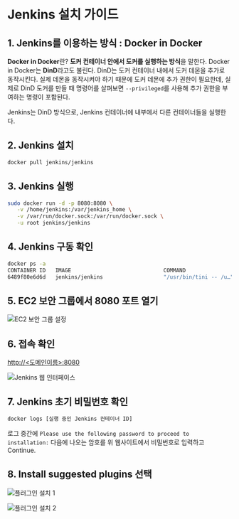 # Jenkins 설치 가이드

## 1. Jenkins를 이용하는 방식 : Docker in Docker

**Docker in Docker**란? **도커 컨테이너 안에서 도커를 실행하는 방식**을 말한다. Docker in Docker는 **DinD**라고도 불린다. DinD는 도커 컨테이너 내에서 도커 데몬을 추가로 동작시킨다. 실제 데몬을 동작시켜야 하기 때문에 도커 데몬에 추가 권한이 필요한데, 실제로 DinD 도커를 만들 때 명령어를 살펴보면 `--privileged`를 사용해 추가 권한을 부여하는 명령이 포함된다.

Jenkins는 DinD 방식으로, Jenkins 컨테이너에 내부에서 다른 컨테이너들을 실행한다.

## 2. Jenkins 설치

```bash
docker pull jenkins/jenkins
```

## 3. Jenkins 실행

```bash
sudo docker run -d -p 8080:8080 \
   -v /home/jenkins:/var/jenkins_home \
   -v /var/run/docker.sock:/var/run/docker.sock \
   -u root jenkins/jenkins
```

## 4. Jenkins 구동 확인

```bash
docker ps -a
CONTAINER ID   IMAGE                             COMMAND                  CREATED          STATUS          PORTS                                                                                  NAMES
6489f80e6d6d   jenkins/jenkins                   "/usr/bin/tini -- /u…"   25 seconds ago   Up 24 seconds   0.0.0.0:8080->8080/tcp, :::8080->8080/tcp, 50000/tcp                                   ecstatic_solomon
```

## 5. EC2 보안 그룹에서 8080 포트 열기

![EC2 보안 그룹 설정](/uploads/d8106e019da4c94207da60d574f1391d/0.png)

## 6. 접속 확인

[http://<도메인이름>:8080](http://도메인이름:8080)

![Jenkins 웹 인터페이스](/uploads/56d678cb5e26153b2a3e0c84a2d9878d/1.png)

## 7. Jenkins 초기 비밀번호 확인

```bash
docker logs [실행 중인 Jenkins 컨테이너 ID]
```

로그 중간에 `Please use the following password to proceed to installation:` 다음에 나오는 암호를 위 웹사이트에서 비밀번호로 입력하고 Continue.

## 8. Install suggested plugins 선택

![플러그인 설치 1](/uploads/b6bb3ab598d5a1372eee93bb4d6b6d96/2.png)

![플러그인 설치 2](/uploads/765ede94b2669a658d88e91175ed068d/3.png)
